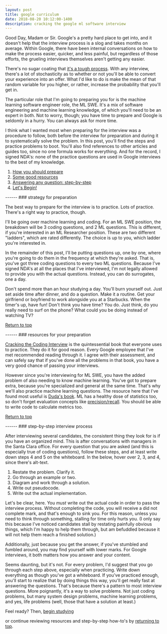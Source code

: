 ```yaml
---
layout: post
title: google curriculum
date: 2018-08-20 10:12:00-1400
description: cracking the google ml software interview
---
```


<a id="top"></a>

Good Day, Madam or Sir. Google's a pretty hard place to get into, and it doesn't help that the interview process is a slog and takes months on average. Within Google, there have been internal conversations on how to make the process easier, quicker, and less painful, but regardless of those efforts, the grueling interviews themselves aren't getting any easier. 

There's no sugar coating that [it's a tough process](https://qz.com/285001/heres-why-you-only-have-a-0-2-chance-of-getting-hired-at-google/). With any interview, there's a lot of stochasticity as to whether or not you'll be able to convert your experience into an offer. What I'd like to do is make the mean of that random variable for you higher, or rather, increase the probability that you'll get in.

The particular role that I'm going to preparing you for is the machine learning software engineer role, the ML SWE. It's a mix of software engineering and machine learning knowledge, of which you'll need to be an expert in both. Not to worry, though; you have time to prepare and Google is seldomly in a hurry. You can always ask for more time.

I think what I wanted most when preparing for the interview was a procedure to follow, both before the interview for preparation and during it to systematically solve the problem. In this post, you'll find the steps and practice problems to boot. You'll also find references to other articles and guides too, since no one formula works for everything. And for the record, I signed NDA's: none of the practice questions are used in Google interviews to the best of my knowledge.

1. [How you should prepare](#preparation)
1. [Some good resources](#resources)
1. [Answering any question: step-by-step](#strategy)
1. [Let's Begin!](/subpages/google-curriculum/syllabus)


<a id="preparation"></a> 
<p></p>
------ 
### strategy for preparation 

The best way to prepare for the interview is to practice. Lots of practice. There's a right way to practice, though. 

I'll be going over machine learning and coding. For an ML SWE position, the breakdown will be 3 coding questions, and 2 ML questions. This is different, if you're interested in an ML Researcher position. These are two different "ladders", which are rated differently. The choice is up to you, which ladder you're interested in.

In the remainder of this post, I'll be putting questions up, one by one, where you're going to do them in the frequency at which they're asked. That is, you've got three coding questions to every two ML questions. Because I've signed NDA's at all the places that I've interviewed, I'm not legally allowed to provide you with the actual questions. Instead, you can do surrogates, one a day. 

Don't spend more than an hour studying a day. You'll burn yourself out. Just set aside time after dinner, and do a question. Make it a routine. Get your girlfriend or boyfriend to work alongside you at a Starbucks. When the timer's up, have fun! Don't think you have time? You do. Just think, do you really need to surf on the phone? What could you be doing instead of watching TV?

[Return to top](/blog/2018/google-curriculum/index.html)

<a id="resources"></a>
<p></p>
------
### resources for your preparation

[Cracking the Coding Interview](https://www.google.com/search?ei=T4eDW4jcNYXOjwTwr6mICQ&q=pdf+cracking+the+coding+interview&oq=pdf+cracking+the+coding+interview&gs_l=psy-ab.3..0i71k1l8.4747.5013.0.5167.4.4.0.0.0.0.0.0..0.0....0...1c.1.64.psy-ab..4.0.0....0.nUWf-T3G9-o) is the quintessential book that everyone uses to practice. They do it for good reason. Every Google employee that I've met recommended reading through it. I agree with their assessment, and can safely say that if you've done all the problems in that book, you have a very good chance of passing your interviews.

However since you're interviewing for ML SWE, you have the added problem of also needing to know machine learning. You've got to prepare extra, because you're specialized and general at the same time. That's why we'll also practice machine learning questions. The resource here that I've found most useful is [Duda's book](https://github.com/DaZzz/patrec2015/blob/master/Pattern%20Classification%20by%20Richard%20O.%20Duda%2C%20David%20G.%20Stork%2C%20Peter%20E.Hart%20.pdf). ML has a healthy dose of statistics too, so don't forget evaluation concepts like [precision/recall](https://www.biostat.wisc.edu/~page/rocpr.pdf). You should be able to write code to calculate metrics too.



[Return to top](/blog/2018/google-curriculum/index.html)

<a id="strategy"></a>
<p></p>
------
### step-by-step interview process

After interviewing several candidates, the consistent thing they look for is if you have an organized mind. This is after conversations with managers in the Santa Clara office. For every question that you are asked (and this is especially true of coding questions), follow these steps, and at least write down steps 4 and 5 on the whiteboard. In the below, hover over 2, 3, and 4, since there's alt-text.

1. Restate the problem. Clarify it.
2. <div title="In many of the questions you'll be asked, there's a trick. If you're not seeing it, enumerate more possibilities. Never go back to stuff that hasn't worked, unless the interviewer tells you to.">
   Go through an example or two.
   </div>
3. <div title="Diagramming can come in many forms. If appropriate, you'll draw out a recursion tree.">Diagram and work through a solution.</div>
4. <div title="Just enumerate what you're going to do. For example: 1. Terminating conditions 2. Initialize if necessary, etc.">Write out pseudocode.</div>
5. Write out the actual implementation.

Let's be clear, here. You *must* write out the actual code in order to pass the interview process. Without completing the code, you will receive a did not complete mark, and that's enough to sink you. For this reason, unless you need to think through something, stalling for time only hurts you. (I only say this because I've noticed candidates stall by restating painfully obvious things, which I'm happy to help them through, but am befuddled because it will not help them reach a finished solution.)

Additionally, just because you get the answer, if you've stumbled and fumbled around, you may find yourself with lower marks. For Google interviews, it both matters how you answer and your content.

Seems daunting, but it's not. For every problem, I'd suggest that you go through each step above, especially when practicing. Write down everything as though you've got a whiteboard. If you've practiced enough, you'll start to realize that by doing things this way, you'll get really fast at answering the questions. That's because there's a pattern to most interview questions. More poignantly, it's a way to solve problems. Not just coding problems, but many system design problems, machine learning problems, and yes, life problems (well, those that have a solution at least.)

Feel ready? Then, [begin studying](/subpages/google-curriculum/syllabus)

or continue reviewing resources and step-by-step how-to's by [returning to top](/blog/2018/google-curriculum/index.html).

